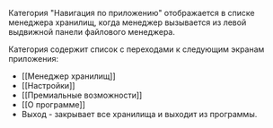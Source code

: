 Категория "Навигация по приложению" отображается в списке менеджера хранилищ, когда менеджер вызывается из левой выдвижной панели файлового менеджера.

Категория содержит список с переходами к следующим экранам приложения:
* [[Менеджер хранилищ]]
* [[Настройки]]
* [[Премиальные возможности]]
* [[О программе]]
* Выход - закрывает все хранилища и выходит из программы.